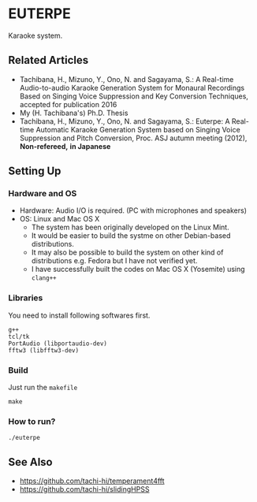 # EUTERPE

Karaoke system.

## Related Articles

+ Tachibana, H., Mizuno, Y., Ono, N. and Sagayama, S.: A Real-time Audio-to-audio Karaoke Generation System for Monaural Recordings Based on Singing Voice Suppression and Key Conversion Techniques, accepted for publication 2016
+ My (H. Tachibana's) Ph.D. Thesis
+ Tachibana, H., Mizuno, Y., Ono, N. and Sagayama, S.: Euterpe: A Real-time Automatic Karaoke Generation System based on Singing Voice Suppression and Pitch Conversion, Proc. ASJ autumn meeting (2012), **Non-refereed,** **in Japanese**

## Setting Up

### Hardware and OS

+ Hardware: Audio I/O is required. (PC with microphones and speakers)
+ OS: Linux and Mac OS X
    + The system has been originally developed on the Linux Mint. 
    + It would be easier to build the systme on other Debian-based distributions. 
    + It may also be possible to build the system on other kind of distributions e.g. Fedora but I have not verified yet.
    + I have successfully built the codes on Mac OS X (Yosemite) using `clang++`

### Libraries

You need to install following softwares first.

    g++
    tcl/tk
    PortAudio (libportaudio-dev)
    fftw3 (libfftw3-dev)

### Build

Just run the `makefile`

    make

### How to run?

    ./euterpe


## See Also

- <https://github.com/tachi-hi/temperament4fft>
- <https://github.com/tachi-hi/slidingHPSS>


